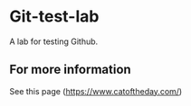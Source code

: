 # Git-test-lab
A lab for testing Github.

## For more information
See this page (https://www.catoftheday.com/)
